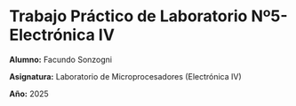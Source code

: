 # Trabajo Práctico de Laboratorio Nº5-  Electrónica IV

**Alumno:** Facundo Sonzogni

**Asignatura:** Laboratorio de Microprocesadores (Electrónica IV)

**Año:** 2025
